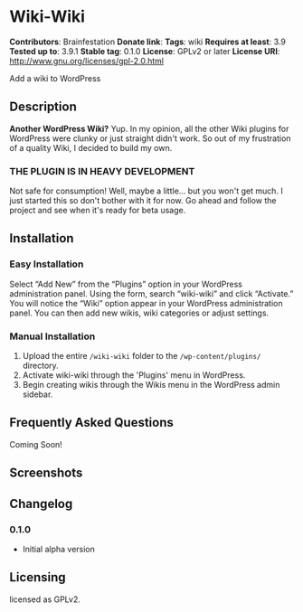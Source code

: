 # Wiki-Wiki
**Contributors**: Brainfestation
**Donate link**:
**Tags**: wiki
**Requires at least**: 3.9
**Tested up to**: 3.9.1
**Stable tag**: 0.1.0
**License**: GPLv2 or later
**License URI**: http://www.gnu.org/licenses/gpl-2.0.html

Add a wiki to WordPress

## Description

**Another WordPress Wiki?**
Yup. In my opinion, all the other Wiki plugins for WordPress were clunky or just straight didn't work. So out of my frustration of a quality Wiki, I decided to build my own.

### THE PLUGIN IS IN HEAVY DEVELOPMENT
Not safe for consumption! Well, maybe a little... but you won't get much. I just started this so don't bother with it for now. Go ahead and follow the project and see when it's ready for beta usage.

## Installation

### Easy Installation

Select “Add New” from the “Plugins” option in your WordPress administration panel.
Using the form, search “wiki-wiki” and click “Activate.”
You will notice the “Wiki” option appear in your WordPress administration panel.
You can then add new wikis, wiki categories or adjust settings.

### Manual Installation

1. Upload the entire `/wiki-wiki` folder to the `/wp-content/plugins/` directory.
1. Activate wiki-wiki through the 'Plugins' menu in WordPress.
1. Begin creating wikis through the Wikis menu in the WordPress admin sidebar.

## Frequently Asked Questions

Coming Soon!

## Screenshots


## Changelog

### 0.1.0

* Initial alpha version

## Licensing

licensed as GPLv2.